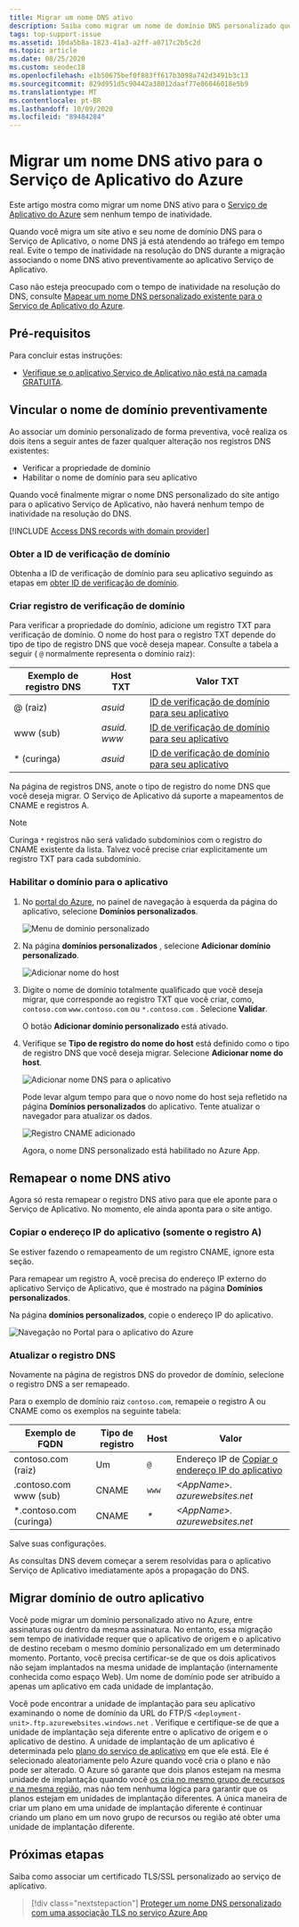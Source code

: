 ```yaml
---
title: Migrar um nome DNS ativo
description: Saiba como migrar um nome de domínio DNS personalizado que já está atribuído a um site ativo ao Serviço de Aplicativo do Azure sem nenhum tempo de inatividade.
tags: top-support-issue
ms.assetid: 10da5b8a-1823-41a3-a2ff-a0717c2b5c2d
ms.topic: article
ms.date: 08/25/2020
ms.custom: seodec18
ms.openlocfilehash: e1b50675bef0f883ff617b3098a742d3491b3c13
ms.sourcegitcommit: 829d951d5c90442a38012daaf77e86046018e5b9
ms.translationtype: MT
ms.contentlocale: pt-BR
ms.lasthandoff: 10/09/2020
ms.locfileid: "89484284"
---
```

# <a name="migrate-an-active-dns-name-to-azure-app-service"></a>Migrar um nome DNS ativo para o Serviço de Aplicativo do Azure

Este artigo mostra como migrar um nome DNS ativo para o [Serviço de Aplicativo do Azure](../app-service/overview.md) sem nenhum tempo de inatividade.

Quando você migra um site ativo e seu nome de domínio DNS para o Serviço de Aplicativo, o nome DNS já está atendendo ao tráfego em tempo real. Evite o tempo de inatividade na resolução do DNS durante a migração associando o nome DNS ativo preventivamente ao aplicativo Serviço de Aplicativo.

Caso não esteja preocupado com o tempo de inatividade na resolução do DNS, consulte [Mapear um nome DNS personalizado existente para o Serviço de Aplicativo do Azure](app-service-web-tutorial-custom-domain.md).

## <a name="prerequisites"></a>Pré-requisitos

Para concluir estas instruções:

- [Verifique se o aplicativo Serviço de Aplicativo não está na camada GRATUITA](app-service-web-tutorial-custom-domain.md#checkpricing).

## <a name="bind-the-domain-name-preemptively"></a>Vincular o nome de domínio preventivamente

Ao associar um domínio personalizado de forma preventiva, você realiza os dois itens a seguir antes de fazer qualquer alteração nos registros DNS existentes:

- Verificar a propriedade de domínio
- Habilitar o nome de domínio para seu aplicativo

Quando você finalmente migrar o nome DNS personalizado do site antigo para o aplicativo Serviço de Aplicativo, não haverá nenhum tempo de inatividade na resolução do DNS.

[!INCLUDE [Access DNS records with domain provider](../../includes/app-service-web-access-dns-records.md)]

### <a name="get-domain-verification-id"></a>Obter a ID de verificação de domínio

Obtenha a ID de verificação de domínio para seu aplicativo seguindo as etapas em [obter ID de verificação de domínio](app-service-web-tutorial-custom-domain.md#get-a-domain-verification-id).

### <a name="create-domain-verification-record"></a>Criar registro de verificação de domínio

Para verificar a propriedade do domínio, adicione um registro TXT para verificação de domínio. O nome do host para o registro TXT depende do tipo de tipo de registro DNS que você deseja mapear. Consulte a tabela a seguir ( `@` normalmente representa o domínio raiz):

| Exemplo de registro DNS | Host TXT | Valor TXT |
| - | - | - |
| \@ (raiz) | _asuid_ | [ID de verificação de domínio para seu aplicativo](app-service-web-tutorial-custom-domain.md#get-a-domain-verification-id) |
| www (sub) | _asuid. www_ | [ID de verificação de domínio para seu aplicativo](app-service-web-tutorial-custom-domain.md#get-a-domain-verification-id) |
| \* (curinga) | _asuid_ | [ID de verificação de domínio para seu aplicativo](app-service-web-tutorial-custom-domain.md#get-a-domain-verification-id) |

Na página de registros DNS, anote o tipo de registro do nome DNS que você deseja migrar. O Serviço de Aplicativo dá suporte a mapeamentos de CNAME e registros A.

> [!NOTE]
> Curinga `*` registros não será validado subdomínios com o registro do CNAME existente da lista. Talvez você precise criar explicitamente um registro TXT para cada subdomínio.

### <a name="enable-the-domain-for-your-app"></a>Habilitar o domínio para o aplicativo

1. No [portal do Azure](https://portal.azure.com), no painel de navegação à esquerda da página do aplicativo, selecione **Domínios personalizados**. 

    ![Menu de domínio personalizado](./media/app-service-web-tutorial-custom-domain/custom-domain-menu.png)

1. Na página **domínios personalizados** , selecione **Adicionar domínio personalizado**.

    ![Adicionar nome do host](./media/app-service-web-tutorial-custom-domain/add-host-name-cname.png)

1. Digite o nome de domínio totalmente qualificado que você deseja migrar, que corresponde ao registro TXT que você criar, como, `contoso.com` `www.contoso.com` ou `*.contoso.com` . Selecione **Validar**.

    O botão **Adicionar domínio personalizado** está ativado. 

1. Verifique se **Tipo de registro do nome do host** está definido como o tipo de registro DNS que você deseja migrar. Selecione **Adicionar nome do host**.

    ![Adicionar nome DNS para o aplicativo](./media/app-service-web-tutorial-custom-domain/validate-domain-name-cname.png)

    Pode levar algum tempo para que o novo nome do host seja refletido na página **Domínios personalizados** do aplicativo. Tente atualizar o navegador para atualizar os dados.

    ![Registro CNAME adicionado](./media/app-service-web-tutorial-custom-domain/cname-record-added.png)

    Agora, o nome DNS personalizado está habilitado no Azure App. 

## <a name="remap-the-active-dns-name"></a>Remapear o nome DNS ativo

Agora só resta remapear o registro DNS ativo para que ele aponte para o Serviço de Aplicativo. No momento, ele ainda aponta para o site antigo.

<a name="info"></a>

### <a name="copy-the-apps-ip-address-a-record-only"></a>Copiar o endereço IP do aplicativo (somente o registro A)

Se estiver fazendo o remapeamento de um registro CNAME, ignore esta seção. 

Para remapear um registro A, você precisa do endereço IP externo do aplicativo Serviço de Aplicativo, que é mostrado na página **Domínios personalizados**.

Na página **domínios personalizados**, copie o endereço IP do aplicativo.

![Navegação no Portal para o aplicativo do Azure](./media/app-service-web-tutorial-custom-domain/mapping-information.png)

### <a name="update-the-dns-record"></a>Atualizar o registro DNS

Novamente na página de registros DNS do provedor de domínio, selecione o registro DNS a ser remapeado.

Para o exemplo de domínio raiz `contoso.com`, remapeie o registro A ou CNAME como os exemplos na seguinte tabela: 

| Exemplo de FQDN | Tipo de registro | Host | Valor |
| - | - | - | - |
| contoso.com (raiz) | Um | `@` | Endereço IP de [Copiar o endereço IP do aplicativo](#info) |
| \.contoso.com www (sub) | CNAME | `www` | _&lt;AppName>. azurewebsites.net_ |
| \*.contoso.com (curinga) | CNAME | _\*_ | _&lt;AppName>. azurewebsites.net_ |

Salve suas configurações.

As consultas DNS devem começar a serem resolvidas para o aplicativo Serviço de Aplicativo imediatamente após a propagação do DNS.

## <a name="migrate-domain-from-another-app"></a>Migrar domínio de outro aplicativo

Você pode migrar um domínio personalizado ativo no Azure, entre assinaturas ou dentro da mesma assinatura. No entanto, essa migração sem tempo de inatividade requer que o aplicativo de origem e o aplicativo de destino recebam o mesmo domínio personalizado em um determinado momento. Portanto, você precisa certificar-se de que os dois aplicativos não sejam implantados na mesma unidade de implantação (internamente conhecida como espaço Web). Um nome de domínio pode ser atribuído a apenas um aplicativo em cada unidade de implantação.

Você pode encontrar a unidade de implantação para seu aplicativo examinando o nome de domínio da URL do FTP/S `<deployment-unit>.ftp.azurewebsites.windows.net` . Verifique e certifique-se de que a unidade de implantação seja diferente entre o aplicativo de origem e o aplicativo de destino. A unidade de implantação de um aplicativo é determinada pelo [plano do serviço de aplicativo](overview-hosting-plans.md) em que ele está. Ele é selecionado aleatoriamente pelo Azure quando você cria o plano e não pode ser alterado. O Azure só garante que dois planos estejam na mesma unidade de implantação quando você [os cria no mesmo grupo de recursos *e* na mesma região](app-service-plan-manage.md#create-an-app-service-plan), mas não tem nenhuma lógica para garantir que os planos estejam em unidades de implantação diferentes. A única maneira de criar um plano em uma unidade de implantação diferente é continuar criando um plano em um novo grupo de recursos ou região até obter uma unidade de implantação diferente.

## <a name="next-steps"></a>Próximas etapas

Saiba como associar um certificado TLS/SSL personalizado ao serviço de aplicativo.

> [!div class="nextstepaction"]
> [Proteger um nome DNS personalizado com uma associação TLS no serviço Azure App](configure-ssl-bindings.md)
